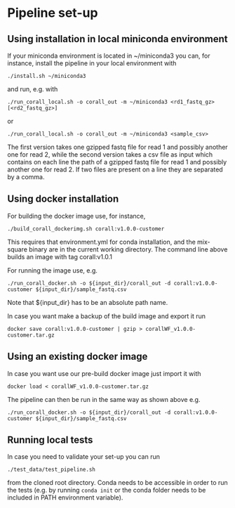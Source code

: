 # Pipeline set-up

## Using installation in local miniconda environment

If your miniconda environment is located in ~/miniconda3 you can, for instance, install the pipeline in your local environment with

`./install.sh ~/miniconda3`

and run, e.g. with

`./run_corall_local.sh -o corall_out -m ~/miniconda3 <rd1_fastq_gz> [<rd2_fastq_gz>]`

or

`./run_corall_local.sh -o corall_out -m ~/miniconda3 <sample_csv>`

The first version takes one gzipped fastq file for read 1 and possibly another one for read 2, while the second version takes a csv file as input which contains on each line the path of a gzipped fastq file for read 1 and possibly another one for read 2. If two files are present on a line they are separated by a comma.

## Using docker installation

For building the docker image use, for instance,

`./build_corall_dockerimg.sh corall:v1.0.0-customer`

This requires that environment.yml for conda installation, and the mix-square binary are in the current working directory. The command line above builds an image with tag corall:v1.0.1

For running the image use, e.g.

`./run_corall_docker.sh -o ${input_dir}/corall_out -d corall:v1.0.0-customer ${input_dir}/sample_fastq.csv`

Note that ${input_dir} has to be an absolute path name.


In case you want make a backup of the build image and export it run

`docker save corall:v1.0.0-customer | gzip > corallWF_v1.0.0-customer.tar.gz`


## Using an existing docker image

In case you want use our pre-build docker image just import it with

`docker load < corallWF_v1.0.0-customer.tar.gz`

The pipeline can then be run in the same way as shown above e.g.

`./run_corall_docker.sh -o ${input_dir}/corall_out -d corall:v1.0.0-customer ${input_dir}/sample_fastq.csv`

## Running local tests
In case you need to validate your set-up you can run

`./test_data/test_pipeline.sh`

from the cloned root directory. Conda needs to be accessible in order to run the tests (e.g. by running `conda init` or the conda folder needs to be included in PATH environment variable). 


